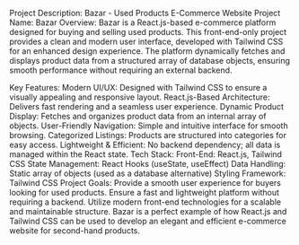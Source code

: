 Project Description: Bazar - Used Products E-Commerce Website
Project Name: Bazar
Overview:
Bazar is a React.js-based e-commerce platform designed for buying and selling used products. This front-end-only project provides a clean and modern user interface, developed with Tailwind CSS for an enhanced design experience. The platform dynamically fetches and displays product data from a structured array of database objects, ensuring smooth performance without requiring an external backend.

Key Features:
Modern UI/UX: Designed with Tailwind CSS to ensure a visually appealing and responsive layout.
React.js-Based Architecture: Delivers fast rendering and a seamless user experience.
Dynamic Product Display: Fetches and organizes product data from an internal array of objects.
User-Friendly Navigation: Simple and intuitive interface for smooth browsing.
Categorized Listings: Products are structured into categories for easy access.
Lightweight & Efficient: No backend dependency; all data is managed within the React state.
Tech Stack:
Front-End: React.js, Tailwind CSS
State Management: React Hooks (useState, useEffect)
Data Handling: Static array of objects (used as a database alternative)
Styling Framework: Tailwind CSS
Project Goals:
Provide a smooth user experience for buyers looking for used products.
Ensure a fast and lightweight platform without requiring a backend.
Utilize modern front-end technologies for a scalable and maintainable structure.
Bazar is a perfect example of how React.js and Tailwind CSS can be used to develop an elegant and efficient e-commerce website for second-hand products.